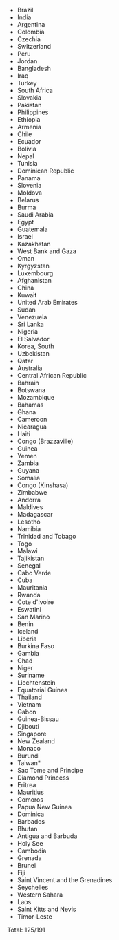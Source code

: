 * Brazil
* India
* Argentina
* Colombia
* Czechia
* Switzerland
* Peru
* Jordan
* Bangladesh
* Iraq
* Turkey
* South Africa
* Slovakia
* Pakistan
* Philippines
* Ethiopia
* Armenia
* Chile
* Ecuador
* Bolivia
* Nepal
* Tunisia
* Dominican Republic
* Panama
* Slovenia
* Moldova
* Belarus
* Burma
* Saudi Arabia
* Egypt
* Guatemala
* Israel
* Kazakhstan
* West Bank and Gaza
* Oman
* Kyrgyzstan
* Luxembourg
* Afghanistan
* China
* Kuwait
* United Arab Emirates
* Sudan
* Venezuela
* Sri Lanka
* Nigeria
* El Salvador
* Korea, South
* Uzbekistan
* Qatar
* Australia
* Central African Republic
* Bahrain
* Botswana
* Mozambique
* Bahamas
* Ghana
* Cameroon
* Nicaragua
* Haiti
* Congo (Brazzaville)
* Guinea
* Yemen
* Zambia
* Guyana
* Somalia
* Congo (Kinshasa)
* Zimbabwe
* Andorra
* Maldives
* Madagascar
* Lesotho
* Namibia
* Trinidad and Tobago
* Togo
* Malawi
* Tajikistan
* Senegal
* Cabo Verde
* Cuba
* Mauritania
* Rwanda
* Cote d'Ivoire
* Eswatini
* San Marino
* Benin
* Iceland
* Liberia
* Burkina Faso
* Gambia
* Chad
* Niger
* Suriname
* Liechtenstein
* Equatorial Guinea
* Thailand
* Vietnam
* Gabon
* Guinea-Bissau
* Djibouti
* Singapore
* New Zealand
* Monaco
* Burundi
* Taiwan*
* Sao Tome and Principe
* Diamond Princess
* Eritrea
* Mauritius
* Comoros
* Papua New Guinea
* Dominica
* Barbados
* Bhutan
* Antigua and Barbuda
* Holy See
* Cambodia
* Grenada
* Brunei
* Fiji
* Saint Vincent and the Grenadines
* Seychelles
* Western Sahara
* Laos
* Saint Kitts and Nevis
* Timor-Leste

Total: 125/191